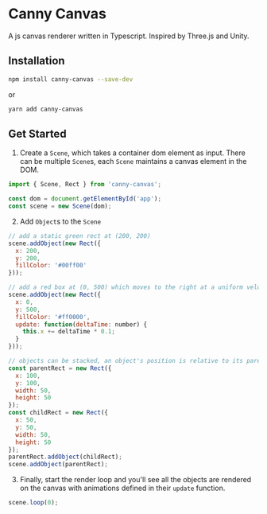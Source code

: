 # Canny Canvas

A js canvas renderer written in Typescript. Inspired by Three.js and Unity.

## Installation

```bash
npm install canny-canvas --save-dev
```

or

```bash
yarn add canny-canvas
```

## Get Started

1. Create a `Scene`, which takes a container dom element as input. There can be multiple `Scene`s, each `Scene` maintains a canvas element in the DOM.

```js
import { Scene, Rect } from 'canny-canvas';

const dom = document.getElementById('app');
const scene = new Scene(dom);
```

2. Add `Object`s to the `Scene`

```js
// add a static green rect at (200, 200)
scene.addObject(new Rect({
  x: 200,
  y: 200,
  fillColor: '#00ff00'
}));

// add a red box at (0, 500) which moves to the right at a uniform velocity.
scene.addObject(new Rect({
  x: 0,
  y: 500,
  fillColor: '#ff0000',
  update: function(deltaTime: number) {
    this.x += deltaTime * 0.1;
  }
}));

// objects can be stacked, an object's position is relative to its parent
const parentRect = new Rect({
  x: 100,
  y: 100,
  width: 50,
  height: 50
});
const childRect = new Rect({
  x: 50,
  y: 50,
  width: 50,
  height: 50
});
parentRect.addObject(childRect);
scene.addObject(parentRect);
```

3. Finally, start the render loop and you'll see all the objects are rendered on the canvas with animations defined in their `update` function.

```js
scene.loop(0);
```
